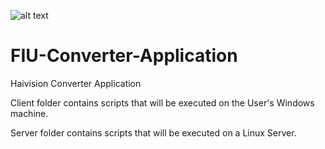 ![alt text](https://digicdn.fiu.edu/v1/_assets/images/fiu-main-logo.png)
# FIU-Converter-Application
Haivision Converter Application


Client folder contains scripts that will be executed on the User's Windows machine.

Server folder contains scripts that will be executed on a Linux Server.
